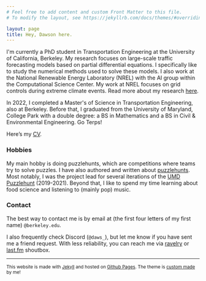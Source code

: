 ```yaml
---
# Feel free to add content and custom Front Matter to this file.
# To modify the layout, see https://jekyllrb.com/docs/themes/#overriding-theme-defaults

layout: page
title: Hey, Dawson here.
---
```

I'm currently a PhD student in Transportation Engineering at the University of California, Berkeley. My research focuses on large-scale traffic forecasting models based on partial differential equations. I specifically like to study the numerical methods used to solve these models. I also work at the National Renewable Energy Laboratory (NREL) with the AI group within the Computational Science Center. My work at NREL focuses on grid controls during extreme climate events. Read more about my research [here](/projects/).

In 2022, I completed a Master's of Science in Transportation Engineering, also at Berkeley. Before that, I graduated from the University of Maryland, College Park with a double degree: a BS in Mathematics and a BS in Civil & Environmental Engineering. Go Terps!

Here’s my [CV](assets/dawsonDo_CV_grad.pdf).

### Hobbies

My main hobby is doing puzzlehunts, which are competitions where teams try to solve puzzles. I have also authored and written about [puzzlehunts](/puzzles/). Most notably, I was the project lead for several iterations of the [UMD Puzzlehunt](https://2021.umdpuzzle.club/) (2019-2021). Beyond that, I like to spend my time learning about food science and listening to (mainly pop) music.

### Contact

The best way to contact me is by email at (the first four letters of my first name) `@berkeley.edu`.

I also frequently check Discord (`@daws_`), but let me know if you have sent me a friend request. With less reliability, you can reach me via [ravelry](https://www.ravelry.com/people/ddaws/) or [last.fm](https://www.last.fm/user/dawsondo) shoutbox.

------

<sup>This website is made with [Jekyll](https://jekyllrb.com/) and hosted on [Github Pages](https://pages.github.com/). The theme is [custom made](/other/2024/05/26/site-theme.html) by me!</sup>
